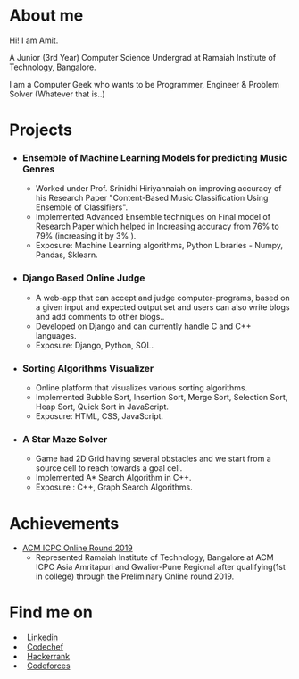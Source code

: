 # About me
Hi! I am Amit.

A Junior (3rd Year) Computer Science Undergrad at Ramaiah Institute of Technology, Bangalore.

I am a Computer Geek who wants to be Programmer, Engineer & Problem Solver (Whatever that is..)

#  Projects

* ### Ensemble of Machine Learning Models for predicting Music Genres
  * Worked under Prof. Srinidhi Hiriyannaiah on improving accuracy of his
  Research Paper "Content-Based Music Classification Using Ensemble
  of Classifiers".
  * Implemented Advanced Ensemble techniques on Final model of
  Research Paper which helped in Increasing accuracy from 76% to 79% 
  (increasing it by 3% ).
  * Exposure: Machine Learning algorithms, Python Libraries - Numpy,
  Pandas, Sklearn.
   
* ### Django Based Online Judge
  * A web-app that can accept and judge computer-programs, based on a
  given input and expected output set and users can also write blogs
  and add comments to other blogs..
  * Developed on Django and can currently handle C and C++ languages.
  * Exposure: Django, Python, SQL.
  
* ### Sorting Algorithms Visualizer
  * Online platform that visualizes various sorting algorithms.
  * Implemented Bubble Sort, Insertion Sort, Merge Sort, Selection Sort,
Heap Sort, Quick Sort in JavaScript.
  * Exposure: HTML, CSS, JavaScript.

* ### A Star Maze Solver
  * Game had 2D Grid having several obstacles and we start from a source
cell to reach towards a goal cell.
  * Implemented A* Search Algorithm in C++.
  * Exposure : C++, Graph Search Algorithms.
  
  
#  Achievements
 * [ACM ICPC Online Round 2019](https://www.codechef.com/public/rankings/ICPCIN19)
    * Represented Ramaiah Institute of Technology, Bangalore at ACM ICPC Asia Amritapuri
    and Gwalior-Pune Regional after qualifying(1st in college) through the Preliminary Online round 2019. 
    
#  Find me on

* &nbsp; [Linkedin](https://www.linkedin.com/in/amitdu6ey/)
* &nbsp; [Codechef](https://www.codechef.com/users/amitdu6ey)
* &nbsp; [Hackerrank](https://www.hackerrank.com/amitdu6ey)
* &nbsp; [Codeforces](https://codeforces.com/profile/amitdu6ey)
